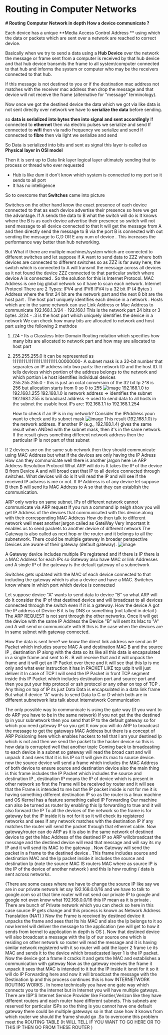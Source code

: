 # Routing in Computer Networks 


**# Routing Computer Network in depth**
**How a device communicate ?**

Each device has a unique  **Media Access Control Address **   using which the data or packets which are sent over a network are reached to correct device.

Basically when we try to send a data using  a **Hub Device** over the network  the message or frame sent from a computer is received by that hub device and that hub device transmits the frame to all system/computer connected to that hub and  informs the system or computer who may be the receivers connected to that hub. 

If this message is not destined to you or if the destination mac address not matches with the receiver mac address then drop the message and that device will not receive the frame (alternative for "message" terminology).

Now once we got the destined device the data which we got via like data is not sent directly over network we have to **serialize the data** before sending.

 so **data is serialized into bytes then into  signal and sent accordingly** 
 If connected to **ethernet** then via electric pulses we serialize and send 
 If connected to **wifi** then via radio frequency we serialize and send 
 If connected to **fibre** then via light we serialize and send 
 
So Data is serialized into bits and sent as signal this layer is called as **Physical layer in OSI model** 

Then it is sent up to Data link layer logical layer ultimately sending that to process or thread who ever requested 
 - Hub is like dum it don't know which system is connected to my
    port so it sends to all port
 - It has no intelligence

So to overcome that **Switches** came into picture

Switches on the other hand know the exact presence of each device connected to that as each device advertise their presence
so here we get the advantage. 
If A sends the data to B what the switch will do is It knows where the B is as each device advertise their presence so switch will not send message to all device connected to that It will get the message from A and then directly send the message to B via the port B is connected with out sending the message to C,D OR E any num of device .
This increases the performance way better than hub networking.

But What if there are multiple machines/system which are connected to different switches and let suppose if A want to send data to ZZZ where both devices are connected to different switches 
so as ZZZ is far away here, the switch which is connected to A will transmit the message across all devices   as it not found the device ZZZ  connected to that particular  switch  where device A is connected .
So the solution for this is Internet Protocol.
 MAC Address is one big  global network so it have to scan each network.
 Internet Protocol
 There are 2 Types:
 IPV4 and IPV6 
 IPV4 is a 32 bit IP (4 Bytes )  Address where the first 24 bit are the network part and the next 8 bit are the host part .
 The host part uniquely identifies each  device in a network .
 Hosts which are in the same network can use Link Address or Mac Address to communicate 
 192.168.1.3/24 -    192.168.1 This is the network part 24 bits or 3 bytes
 .3/24 - .3 is the host part which uniquely identifies the device in a network 
We can  check how many bits are allocated to network and host part using the following 2 methdos 

 1. /24 - Its a Classless Inter Domain Routing notation which specifies how many bits are allocated to network part and how may are allocated to host part
  
 3. 255.255.255.0 it can be represented as 11111111.11111111.11111111.00000000- A subnet mask is a 32-bit number that separates an IP address into two parts: the network ID and the host ID.
It tells devices which portion of the address belongs to the network and which  portion i.e host identifies individual devices\
255.255.255.0 - this is just an octal conversion of the 32 bit Ip
    2^8 is 256 but allocation starts from 0 so 0 to 255 
![image](https://github.com/user-attachments/assets/72b35e1a-4535-4b7f-b0b0-255e805a033f)
192.168.1.0 to 192.168.1.255
192.168.1.0 is network address → identifies the subnet
    192.168.1.255 is broadcast address → used to send data to all hosts in the subnet
    the usable host IPs are:
    192.168.1.1 to 192.168.1.254

    How to check if an IP is in my network?
    Consider the IPAddress youn want to check and its subnet mask
    ![image](https://github.com/user-attachments/assets/24b76198-b963-44a9-9daa-7ff4231c282c)
    This result (192.168.1.0) is the network address. If another IP (e.g., 192.168.1.4) gives the same result when ANDed with the subnet mask, then it's in the same network.
    If the result  gives something different network address  then the particular IP is not part of that subnet

If 2 devices are on the same  sub network then they should communicate using MAC Address but what if the devices are only having the IP Adress How can they communicate 
well there is another jargon here i.e ARP Address Resolution Protocol
What ARP will do is It takes the IP of the device B from Device A and will broad cast that IP to all device connected through switches.
What devices will do is It will read the IP and will see  if the received IP adsress is me or not.
If IP Address is of any device let suppose B then B will send its MAC Address to A so that they can establish the communication.

ARP only works on same subnet.
IPs of different network cannot communicate via ARP request
If you run a command ip neigh show 
you will get IP Address of the devices that communicated with this device along with their corresponding MAC Address
How do then talk to different network 
well meet another jargon called as GateWay Very Important 
It enables us to send packets to another device of different network
The Gateway is also called as next hop or the router and it belongs to all the subnetwork.
There could be multiple gateway in broader perspective
Devices are aware of their gateway (default gateway).
![image](https://github.com/user-attachments/assets/8baf721a-0289-4b02-a9b1-ade4b7318f80)

A Gateway device  includes multiple IPs registered  and if there is IP there is a MAC Address for each IPs  so Gateway also have MAC or link Addresses 
and  A single IP of the gateway is the default gateway of a subnetwork

Switches gets updated with the MAC of each device connected to that including the gateway which is also a device and have a MAC.
Switches know where in which port which device is connected 

Let suppose device "A" wants to send data to device "B" so what ARP will do It consider the IP of that destined device and will broadcast to all devices connected through the switch even if it is  a gateway.
How the device A got the IP address of Device B it is by DNS or something (not talked in detail )
The ARP REQUEST is not sent through the other networks.
Once it will get the device with the same IP Address the Device "B" will sent its Mac to "A"  and A will send or communicate with B this is the case when the devices  are in same subnet with gateway connected.

How the data is sent here?
we  know the direct link address we send an IP Packet which includes source MAC A and destination MAC B and the source IP , destination IP along with the data so its like all this data is encapsulated in a single frame and sent to B .
B will receive that and it will unpack the frame and it will get an IP Packet over there and it will see that this Ip is me only and what ever instruction it has in PACKET LIKE tcp udp it will just deliver it 
In case of TCP I will send the IP Packet in front TCP segment inside this IP Packet which includes destination port and source port and then you put your http protocol or ssh protocol or any other on top of TCP .
Any thing on top of IP its just Data 
Data is encapsulated in a data link frame 
But what if device "A" wants to send Data to C or D which both are in different subnetwork 
lets talk about Internetwork Communication 

The only possible way to communicate is using the gate way (If you want to do ARP you have to be in the same network)
If you not get the the destined Ip in your subnetwork then you send that IP to the default gateway  so for which you need gateway IP so you get It now you will do ARP to broadcast the message to get the gateways MAC Address but there is a concept of ARP Poisioning here which enables hackers to tell that I am your destined Ip which is not and then we send the packet to the hacker device so this is how data is corrupted well that another topic 
Coming back to broadcasting to each device in a subnet so gateway will read the broad cast and will unpack it and sees that it is his IP so It will give its mac to source device.
now the source device  will send a frame which includes the MAC Address of both device to ensure source and destination device also the main thing is this frame  includes the IP Packet which includes the source and destination IP , destination IP means the IP of device which is present in other network so first the Frame will be received by router and it will see that 
the Frame is intended to me but the IP packet inside is not for me it is having something different destination IP so as the router is a linux machine and OS Kernel has a feature something called IP Forwarding 
Our machine can also be turned as router by enabling this Ip forwarding to true and it will also forward the IP To all the devices of the network
so the frame is for gateway but the IP inside it is not for it so it will check its registered networks and sees if any network matches with the destination IP if any matches the router will send the packet through that ethernet cable.
Now gateway/router can do ARP as it is also in the same network of destined device  to get the Mac Address of the destined IP so  ARP willcbroadcast the message and the destined device will read that message and will say its my IP and it will send its MAC to the gateway .
Now Gateway will send the packet in a frame to the destined device .
This frame includes source and destination MAC and the Ip packet inside it includes the source and destination Ip (note the source MAC IS routers MAC where as source IP is the  IP of the device of another network ) and this is how routing /  data is sent   across networks.

(There are some cases where we have to change the source IP like say we are in our private network let say 192.168.0.0/16 and we have to talk to google.com so at that time router will not send our private  IP to google and google not even know what 192.168.0.0/16 this IP  mean as it is private .
There are bunch of Private network which you can check so here in this case source IP gets change and this process is known as Network Address Translation (NAT) )
Now the Frame is received by destined device it unpacks the frame and sees that Its his MAC and also the Ip belongs to it so now kernel will deliver the message to the application (we will get to how it sends from kernel to application in depth is OS ). Now that destined device will also broadcast a message with the  Ip of our source one which is  residing  on other network so router will read the message and it is having  similar network registered with it so  router will add the layer 2 frame i.e its MAC and sends it to the device which broadcasted layer 1 is the IP packet.
Now the device got a frame it cracks it and gets the MAC and establishes a communication with gateway Now as the gateway receives the frame it unpack it sees that MAC  is intended to it but the IP inside it isnot for it so it will do IP Forwarding here and now it will broadcast the message with the Destination Ip and this process continues this is how INTERNETWORK ROUTING WORKS .
In home technically you have one gate way which connects you to the internet but in Internet you will have multiple gatways. There are ISP'S Internet Service Provider like Frontier,Verizon like they have different routers and each router have different subnets. This subnets are reserved for particular ISPs so the thing is you cannot have one default gateway there could be multiple gateways so in that case how it knows from which router we should the frame should go .So to overcome this problem meet the ROUTING TABLE (It WILL TELL IF YOU WANT TO GO HERE OR TO THIS IP THEN GO FROM THESE ROUTER )    


















 




